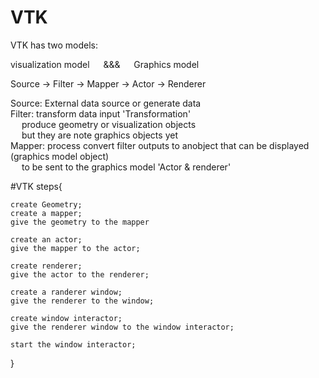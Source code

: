 # VTK

VTK has two models: 

visualization model &emsp; &&& &emsp; Graphics model

Source &#8594; Filter &#8594; Mapper &#8594; Actor &#8594; Renderer

Source: External data source or generate data<br>
Filter: transform data input 'Transformation'<br>
&emsp; produce geometry or visualization objects<br>
&emsp; but they are note graphics objects yet<br>
Mapper: process convert filter outputs to anobject that can be displayed (graphics model object)<br>
&emsp; to be sent to the graphics model 'Actor & renderer'<br>

#VTK steps{
    
    create Geometry;
    create a mapper;
    give the geometry to the mapper

    create an actor;
    give the mapper to the actor;

    create renderer;
    give the actor to the renderer;

    create a randerer window;
    give the renderer to the window;

    create window interactor;
    give the renderer window to the window interactor;

    start the window interactor;
}